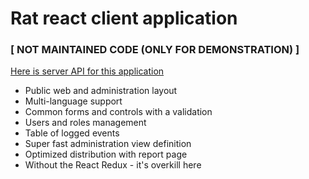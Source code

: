 # Rat react client application
### [ NOT MAINTAINED CODE (ONLY FOR DEMONSTRATION) ]

[Here is server API for this application](https://github.com/jancusra/rat-server)

* Public web and administration layout
* Multi-language support
* Common forms and controls with a validation
* Users and roles management
* Table of logged events
* Super fast administration view definition
* Optimized distribution with report page
* Without the React Redux - it's overkill here